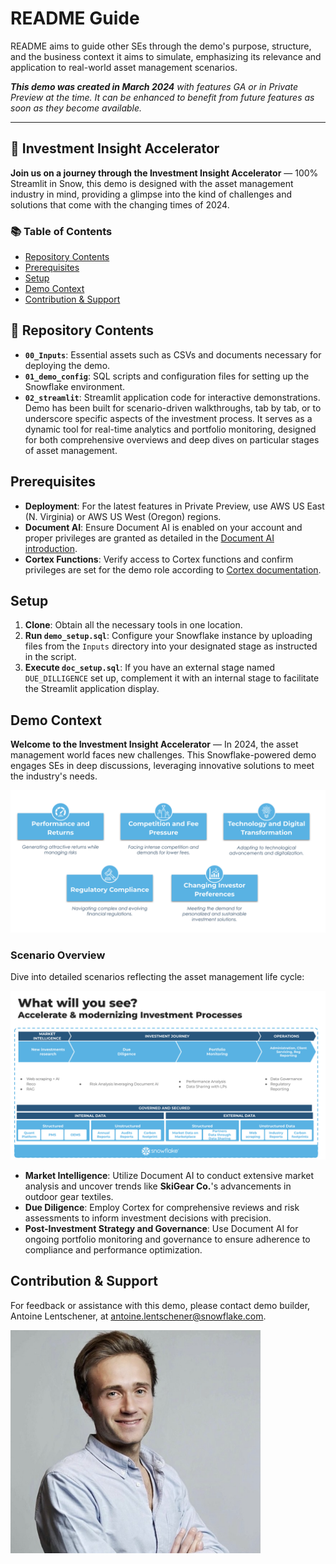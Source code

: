 # README Guide

README aims to guide other SEs through the demo's purpose, structure, and the business context it aims to simulate, emphasizing its relevance and application to real-world asset management scenarios.

_**This demo was created in March 2024** with features GA or in Private Preview at the time. It can be enhanced to benefit from future features as soon as they become available._

---

## 🚀 Investment Insight Accelerator

**Join us on a journey through the Investment Insight Accelerator** — 100% Streamlit in Snow, this demo is designed with the asset management industry in mind, providing a glimpse into the kind of challenges and solutions that come with the changing times of 2024.


### 📚 Table of Contents 
- [Repository Contents](#repository-contents)
- [Prerequisites](#prerequisites)
- [Setup](#setup)
- [Demo Context](#demo-context)
- [Contribution & Support](#contribution--support)

##  🎁 Repository Contents

- **`00_Inputs`**: Essential assets such as CSVs and documents necessary for deploying the demo.
- **`01_demo_config`**: SQL scripts and configuration files for setting up the Snowflake environment.
- **`02_streamlit`**: Streamlit application code for interactive demonstrations. Demo has been built for scenario-driven walkthroughs, tab by tab, or to underscore specific aspects of the investment process. It serves as a dynamic tool for real-time analytics and portfolio monitoring, designed for both comprehensive overviews and deep dives on particular stages of asset management.

## Prerequisites

- **Deployment**: For the latest features in Private Preview, use AWS US East (N. Virginia) or AWS US West (Oregon) regions.
- **Document AI**: Ensure Document AI is enabled on your account and proper privileges are granted as detailed in the [Document AI introduction](https://docs.snowflake.com/LIMITEDACCESS/document-ai/introduction).
- **Cortex Functions**: Verify access to Cortex functions and confirm privileges are set for the demo role according to [Cortex documentation](https://docs.snowflake.com/user-guide/snowflake-cortex/llm-functions).

## Setup

1. **Clone**: Obtain all the necessary tools in one location.
2. **Run `demo_setup.sql`**: Configure your Snowflake instance by uploading files from the `Inputs` directory into your designated stage as instructed in the script.
3. **Execute `doc_setup.sql`**: If you have an external stage named `DUE_DILLIGENCE` set up, complement it with an internal stage to facilitate the Streamlit application display.

## Demo Context

**Welcome to the Investment Insight Accelerator** — In 2024, the asset management world faces new challenges. This Snowflake-powered demo engages SEs in deep discussions, leveraging innovative solutions to meet the industry's needs.

![Asset Management Challenges](00_Inputs/images/AM_Challenges.png)

### Scenario Overview

Dive into detailed scenarios reflecting the asset management life cycle:

![Demo Process](00_Inputs/images/Demo_process.png)

- **Market Intelligence**: Utilize Document AI to conduct extensive market analysis and uncover trends like **SkiGear Co.**'s advancements in outdoor gear textiles.
- **Due Diligence**: Employ Cortex for comprehensive reviews and risk assessments to inform investment decisions with precision.
- **Post-Investment Strategy and Governance**: Use Document AI for ongoing portfolio monitoring and governance to ensure adherence to compliance and performance optimization.


## Contribution & Support

For feedback or assistance with this demo, please contact demo builder, Antoine Lentschener, at [antoine.lentschener@snowflake.com](mailto:antoine.lentschener@snowflake.com).

<img src="00_Inputs/images/AL.png" width="400">